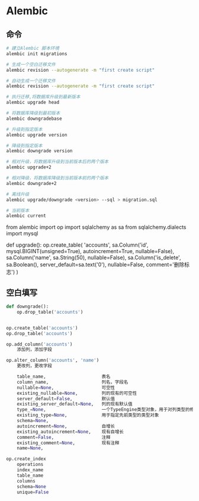 # Alembic

## 命令

```bash
# 建立Alembic 脚本环境
alembic init migrations

# 生成一个空白迁移文件
alembic revision --autogenerate -m "first create script"

# 自动生成一个迁移文件
alembic revision --autogenerate -m "first create script"

# 执行迁移,将数据库升级到最新版本
alembic upgrade head

# 将数据库降级到最初版本
alembic downgradebase

# 升级到指定版本
alembic upgrade version

# 降级到指定版本
alembic downgrade version

# 相对升级，将数据库升级到当前版本后的两个版本
alembic upgrade+2

# 相对降级，将数据库降级到当前版本前的两个版本
alembic downgrade+2

# 离线升级
alembic upgrade/downgrade <version> --sql > migration.sql

# 当前版本
alembic current
```

from alembic import op
import sqlalchemy as sa
from sqlalchemy.dialects import mysql

def upgrade():
    op.create_table(
        'accounts',
        sa.Column('id', mysql.BIGINT(unsigned=True), autoincrement=True, nullable=False),
        sa.Column('name', sa.String(50), nullable=False),
        sa.Column('is_delete', sa.Boolean(), server_default=sa.text('0'), nullable=False, comment='删除标志')
    )

## 空白填写

```python
def downgrade():
    op.drop_table('accounts')


op.create_table('accounts')
op.drop_table('accounts')

op.add_column('accounts')
    添加列，添加字段

op.alter_column('accounts', 'name')
    更改列，更改字段

    table_name,                     表名
    column_name,                    列名，字段名
    nullable=None,                  可空性
    existing_nullable=None,         列的现有的可空性
    server_default=False,           默认值
    existing_server_default=None,   列的现有默认值
    type_=None,                     一个TypeEngine类型对象，用于对列类型的修改
    existing_type=None,             用于指定先前类型的类型对象
    schema=None,
    autoincrement=None,             自增长
    existing_autoincrement=None,    现有自增长
    comment=False,                  注释
    existing_comment=None,          现有注释
    name=None,

op.create_index
    operations
    index_name
    table_name
    columns
    schema=None
    unique=False
```
